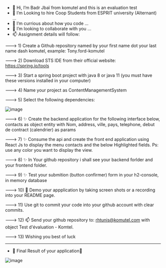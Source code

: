 - 👋 Hi, I’m Badr Jbaï from komutel and this is an evaluation test
- 👀 I’m Looking to hire Coop Students from ESPRIT university (Alternant) ...
- 🌱 I’m currious about how you code ...
- 💞️ I’m looking to collaborate with you ...
- 📫 Assignment details will follow:

--->  1) Create a Github repository named by your first name dot your last name dash komutel, 
         example: Tony.ford-komutel

--->  2) Download STS IDE from their official website: https://spring.io/tools

--->  3) Start a spring boot project with java 8 or java 11 (you must have these versions installed in your computer)

--->  4) Name your project as ContentManagementSystem

--->  5) Select the following dependencies:


![image](https://user-images.githubusercontent.com/111973909/186404837-1529aab0-3b53-49ad-a2e7-5be4d668ac80.png)


--->  6) ✨ Create the backend application for the following interface below, contacts as object entity with Nom, address, ville, pays, telephone, debut de contract (calendrier) as params

--->  7) ✨ Consume the api and create the front end application using React Js to display the menu contacts and the below Highlighted fields. Ps: use any color you want to display the view.

--->  8) ✨ In Your github repository i shall see your backend forlder and your frontend folder.

--->  9) ✨ Test your submition (button confirmer) form in your h2-console, in memory database

--->  10) 👀 Demo your appplication by taking screen shots or a recording into your README page.

--->  11) Use git to commit your code into your github account with clear commits. 

--->  12) 📫 Send your github repository to: rhtunis@komutel.com with object Test d'évaluation - Komtel.

--->  13) Wishing you best of luck

---------------------------------------------------------------------------------------------------------------------

- 🌱 Final Result of your application🌱

![image](https://user-images.githubusercontent.com/111973909/186414266-fac1869f-4970-48d0-8cd7-d8d00b17a7e1.png)

<!---
badr-komutel/badr-komutel is a ✨ special ✨ repository because its `README.md` (this file) appears on your GitHub profile.
You can click the Preview link to take a look at your changes.
--->
